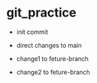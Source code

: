 # git_practice

- init commit

- direct changes to main


- change1 to feture-branch

- change2 to feture-branch